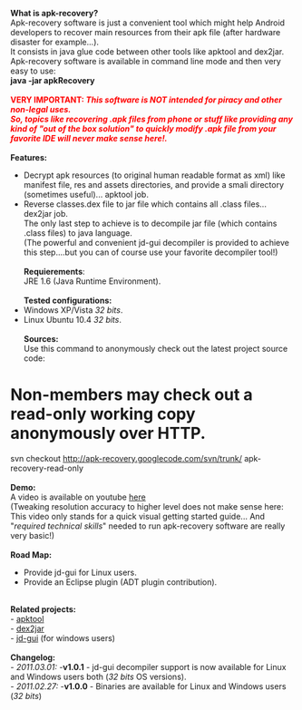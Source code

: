 <b>What is apk-recovery?</b><br>
Apk-recovery software is just a convenient tool which might help Android developers to recover main resources from their apk file (after hardware disaster for example...).<br>
It consists in java glue code between other tools like apktool and dex2jar.<br>
Apk-recovery software is available in command line mode and then very easy to use:<br>
<b>java -jar apkRecovery <path to your apk file></b><br><br>
<b><font color='#ff0000'>VERY IMPORTANT:</font> </b><i><b><font color='#ff0000'>This software is NOT intended for piracy and other non-legal uses.</font></b></i><br>
<i><b><font color='#ff0000'>So, topics like recovering .apk files from phone or stuff like providing any kind of <i>"out of the box solution"</i> to quickly modify .apk file from your favorite IDE will never make sense here!.</font></b></i>
<br><br>
<b>Features:</b><br>
- Decrypt apk resources (to original human readable format as xml) like manifest file, res and assets directories, and provide a smali directory (sometimes useful)... apktool job.<br>
- Reverse classes.dex file to jar file which contains all .class files... dex2jar job.<br>
The only last step to achieve is to decompile jar file (which contains .class files) to java language.<br>
(The powerful and convenient jd-gui decompiler is provided to achieve this step....but you can of course use your favorite decompiler tool!)<br><br>
<b>Requierements</b>:<br>
JRE 1.6 (Java Runtime Environment).<br><br>
<b>Tested configurations:</b><br>
- Windows XP/Vista <i>32 bits</i>.<br>
- Linux Ubuntu 10.4 <i>32 bits</i>.<br><br>
<b>Sources:</b><br>
Use this command to anonymously check out the latest project source code:<br>
# Non-members may check out a read-only working copy anonymously over HTTP.<br>
svn checkout <a href='http://apk-recovery.googlecode.com/svn/trunk/'>http://apk-recovery.googlecode.com/svn/trunk/</a> apk-recovery-read-only<br><br>
<b>Demo:</b><br>
A video is available on youtube <a href='http://www.youtube.com/watch?v=mYY9MAt5z6o'>here</a><br>(Tweaking resolution accuracy to higher level does not make sense here: This video only stands for a quick visual getting started guide... And  "<i>required technical skills</i>" needed to run apk-recovery software are really very basic!)<br><br>
<b>Road Map:</b><br>
- Provide jd-gui for Linux users.<br>
- Provide an Eclipse plugin (ADT plugin contribution).<br>
<br>
<b>Related projects:</b><br>
- <a href='http://code.google.com/p/android-apktool'>apktool</a><br>
- <a href='http://code.google.com/p/dex2jar/'>dex2jar</a><br>
- <a href='http://java.decompiler.free.fr/?q=jdgui#downloads'>jd-gui</a> (for windows users)<br><br>
<b>Changelog:</b><br>
- <i>2011.03.01:</i> -<b>v1.0.1</b> - jd-gui decompiler support is now available for Linux and Windows users both (<i>32 bits</i> OS versions).<br>
- <i>2011.02.27:</i> -<b>v1.0.0</b> - Binaries are available for Linux and Windows users (<i>32 bits</i>)<br>
<br>